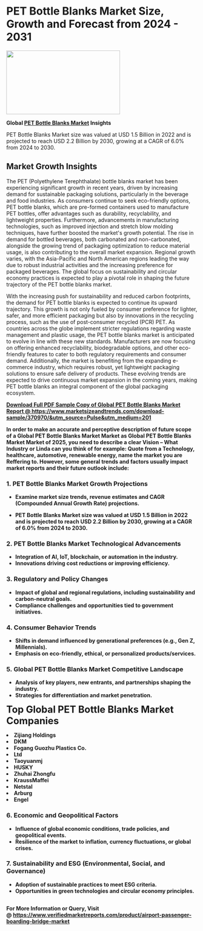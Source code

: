 <H1>PET Bottle Blanks Market Size, Growth and Forecast from 2024 - 2031</H1><img class="aligncenter size-medium wp-image-584254" src="https://thirdeyenews.in/wp-content/uploads/2024/09/Global-Market-Research-300x168.jpeg" alt="" width="300" height="168" /><p><strong>Global&nbsp;<a href="https://www.marketsizeandtrends.com/download-sample/370970/&amp;utm_source=Pulse&amp;utm_medium=201">PET Bottle Blanks Market</a> Insights</strong></p><p>PET Bottle Blanks Market size was valued at USD 1.5 Billion in 2022 and is projected to reach USD 2.2 Billion by 2030, growing at a CAGR of 6.0% from 2024 to 2030.</p><p><h2>Market Growth Insights</h2> <p>The PET (Polyethylene Terephthalate) bottle blanks market has been experiencing significant growth in recent years, driven by increasing demand for sustainable packaging solutions, particularly in the beverage and food industries. As consumers continue to seek eco-friendly options, PET bottle blanks, which are pre-formed containers used to manufacture PET bottles, offer advantages such as durability, recyclability, and lightweight properties. Furthermore, advancements in manufacturing technologies, such as improved injection and stretch blow molding techniques, have further boosted the market's growth potential. The rise in demand for bottled beverages, both carbonated and non-carbonated, alongside the growing trend of packaging optimization to reduce material usage, is also contributing to the overall market expansion. Regional growth varies, with the Asia-Pacific and North American regions leading the way due to robust industrial activities and the increasing preference for packaged beverages. The global focus on sustainability and circular economy practices is expected to play a pivotal role in shaping the future trajectory of the PET bottle blanks market.</p> <p><strong><a href="#"></a></strong></p> <p>With the increasing push for sustainability and reduced carbon footprints, the demand for PET bottle blanks is expected to continue its upward trajectory. This growth is not only fueled by consumer preference for lighter, safer, and more efficient packaging but also by innovations in the recycling process, such as the use of post-consumer recycled (PCR) PET. As countries across the globe implement stricter regulations regarding waste management and plastic usage, the PET bottle blanks market is anticipated to evolve in line with these new standards. Manufacturers are now focusing on offering enhanced recyclability, biodegradable options, and other eco-friendly features to cater to both regulatory requirements and consumer demand. Additionally, the market is benefiting from the expanding e-commerce industry, which requires robust, yet lightweight packaging solutions to ensure safe delivery of products. These evolving trends are expected to drive continuous market expansion in the coming years, making PET bottle blanks an integral component of the global packaging ecosystem.</p> <p><strong><a href="#"></p><p><span class=""><strong>Download Full PDF Sample Copy of Global PET Bottle Blanks Market Report</strong> @ <a href="https://www.marketsizeandtrends.com/download-sample/370970/&amp;utm_source=Pulse&amp;utm_medium=201" target="_blank">https://www.marketsizeandtrends.com/download-sample/370970/&amp;utm_source=Pulse&amp;utm_medium=201</a></span></p><p>In order to make an accurate and perceptive description of future scope of a Global&nbsp;PET Bottle Blanks Market Market as Global&nbsp;PET Bottle Blanks Market Market of 2025, you need to describe a clear Vision &ndash; What Industry or Linda can you think of for example: Quote from a Technology, healthcare, automotive, renewable energy, name the market you are Reffering to. However, some general trends and factors usually impact market reports and their future outlook include:</p><h3>1.&nbsp;<strong>PET Bottle Blanks Market Growth Projections</strong></h3><ul><li>Examine market size trends, revenue estimates and CAGR (Compounded Annual Growth Rate) projections.</li><li><p>PET Bottle Blanks Market size was valued at USD 1.5 Billion in 2022 and is projected to reach USD 2.2 Billion by 2030, growing at a CAGR of 6.0% from 2024 to 2030.</p></li></ul><h3>2.&nbsp;<strong>PET Bottle Blanks Market Technological Advancements</strong></h3><ul><li>Integration of AI, IoT, blockchain, or automation in the industry.</li><li>Innovations driving cost reductions or improving efficiency.</li></ul><h3>3.&nbsp;<strong>Regulatory and Policy Changes</strong></h3><ul><li>Impact of global and regional regulations, including sustainability and carbon-neutral goals.</li><li>Compliance challenges and opportunities tied to government initiatives.</li></ul><h3>4.&nbsp;<strong>Consumer Behavior Trends</strong></h3><ul><li>Shifts in demand influenced by generational preferences (e.g., Gen Z, Millennials).</li><li>Emphasis on eco-friendly, ethical, or personalized products/services.</li></ul><h3>5.&nbsp;<strong>Global PET Bottle Blanks Market Competitive Landscape</strong></h3><ul><li>Analysis of key players, new entrants, and partnerships shaping the industry.</li><li>Strategies for differentiation and market penetration.</li></ul><p data-pm-slice="1 1 []"><span style="color: inherit; font-family: inherit; font-size: 25px;">Top Global PET Bottle Blanks Market Companies</span></p><div class="" data-test-id=""><p><li>Zijiang Holdings</li><li> DKM</li><li> Fogang Guozhu Plastics Co.</li><li>Ltd</li><li> Taoyuanmj</li><li> HUSKY</li><li> Zhuhai Zhongfu</li><li> KraussMaffei</li><li> Netstal</li><li> Arburg</li><li> Engel</li></p></div><h3>6.&nbsp;<strong>Economic and Geopolitical Factors</strong></h3><ul><li>Influence of global economic conditions, trade policies, and geopolitical events.</li><li>Resilience of the market to inflation, currency fluctuations, or global crises.</li></ul><h3>7.&nbsp;<strong>Sustainability and ESG (Environmental, Social, and Governance)</strong></h3><ul><li>Adoption of sustainable practices to meet ESG criteria.</li><li>Opportunities in green technologies and circular economy principles.</li></ul><h2><strong style="font-size: 14px;">For More Information or Query, Visit @&nbsp;</strong><a style="background-color: #ffffff; font-size: 14px;" href="https://www.marketsizeandtrends.com/report/pet-bottle-blanks-market/" target="_blank">https://www.verifiedmarketreports.com/product/airport-passenger-boarding-bridge-market</a></h2>
